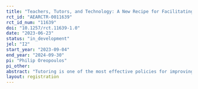 ```yaml
---
title: "Teachers, Tutors, and Technology: A New Recipe for Facilitating Personalized Learning"
rct_id: "AEARCTR-0011639"
rct_id_num: "11639"
doi: "10.1257/rct.11639-1.0"
date: "2023-06-23"
status: "in_development"
jel: "I2"
start_year: "2023-09-04"
end_year: "2024-09-30"
pi: "Philip Oreopoulos"
pi_other:
abstract: "Tutoring is one of the most effective policies for improving education but is often impractical because of scalability and cost constraints. One solution is to teach teachers to utilize more effectively Computer Assisted Learning (CAL) for simulating the tutoring experience at low cost. A recent evaluation of this approach (called Khoaching with Khan Academy) showed that elementary students with teachers randomly selected to receive this assistance did significantly better on standardized math test scores compared to students with teachers that did not receive the help. While successful in raising average performance, the study also revealed wide variance in CAL practice time within and across treated classrooms.  A free after-school virtual tutoring program is proposed to further help this smaller subset of low-practicing students. Teachers will randomly invite parents of these children to receive weekly supervised CAL practice at home (through Khan Academy’s sister organization, Schoolhouse.World). It is expected that integrating CAL time during school, supervised by teachers, with CAL time after school, supervised by tutors, will substantially increase personalized learning and performance among students most in need of individualized help.  "
layout: registration
---
```


